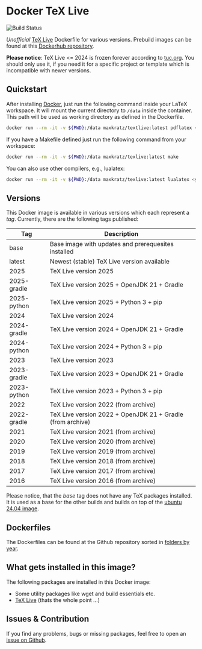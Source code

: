 # Docker TeX Live

![Build Status](https://github.com/maxkratz/docker_texlive/actions/workflows/build-and-push.yml/badge.svg?branch=main)

*Unofficial* [TeX Live](https://www.tug.org/texlive/) Dockerfile for various versions.
Prebuild images can be found at this [Dockerhub repository](https://hub.docker.com/r/maxkratz/texlive).

**Please notice**: TeX Live <= 2024 is frozen forever according to [tuc.org](https://www.tug.org/texlive/).
You should only use it, if you need it for a specific project or template which is incompatible with newer versions.


## Quickstart
After installing [Docker](https://docs.docker.com/get-docker/), just run the following command inside your LaTeX workspace.
It will mount the current directory to `/data` inside the container.
This path will be used as working directory as defined in the Dockerfile.

```sh
docker run --rm -it -v ${PWD}:/data maxkratz/textlive:latest pdflatex <yourfile>.tex
```

If you have a Makefile defined just run the following command from your workspace:

```sh
docker run --rm -it -v ${PWD}:/data maxkratz/texlive:latest make
```

You can also use other compilers, e.g., lualatex:

```sh
docker run --rm -it -v ${PWD}:/data maxkratz/texlive:latest lualatex <yourfile>.tex
```


## Versions

This Docker image is available in various versions which each represent a *tag*.
Currently, there are the following tags published:

| Tag         | Description                                                |
| ----------- | ---------------------------------------------------------- |
| base        | Base image with updates and prerequesites installed        |
| latest      | Newest (stable) TeX Live version available                 |
| 2025        | TeX Live version 2025                                      |
| 2025-gradle | TeX Live version 2025 + OpenJDK 21 + Gradle                |
| 2025-python | TeX Live version 2025 + Python 3 + pip                     |
| 2024        | TeX Live version 2024                                      |
| 2024-gradle | TeX Live version 2024 + OpenJDK 21 + Gradle                |
| 2024-python | TeX Live version 2024 + Python 3 + pip                     |
| 2023        | TeX Live version 2023                                      |
| 2023-gradle | TeX Live version 2023 + OpenJDK 21 + Gradle                |
| 2023-python | TeX Live version 2023 + Python 3 + pip                     |
| 2022        | TeX Live version 2022 (from archive)                       |
| 2022-gradle | TeX Live version 2022 + OpenJDK 21 + Gradle (from archive) |
| 2021        | TeX Live version 2021 (from archive)                       |
| 2020        | TeX Live version 2020 (from archive)                       |
| 2019        | TeX Live version 2019 (from archive)                       |
| 2018        | TeX Live version 2018 (from archive)                       |
| 2017        | TeX Live version 2017 (from archive)                       |
| 2016        | TeX Live version 2016 (from archive)                       |

Please notice, that the *base* tag does not have any TeX packages installed.
It is used as a base for the other builds and builds on top of the [ubuntu 24.04 image](https://hub.docker.com/_/ubuntu).


## Dockerfiles
The Dockerfiles can be found at the Github repository sorted in [folders by year](https://github.com/maxkratz/docker_texlive).


## What gets installed in this image?
The following packages are installed in this Docker image:

* Some utility packages like wget and build essentials etc.
* [TeX Live](https://www.tug.org/texlive/acquire-netinstall.html) (thats the whole point ...)


## Issues & Contribution
If you find any problems, bugs or missing packages, feel free to open an [issue on Github](https://github.com/maxkratz/docker_texlive/issues).
